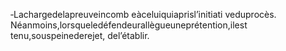‐Lachargedelapreuveincomb eàceluiquiaprisl’initiati veduprocès.
Néanmoins,lorsqueledéfendeurallègueuneprétention,ilest tenu,souspeinederejet, del’établir.